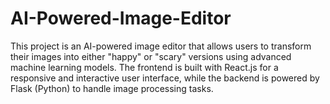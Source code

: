 # AI-Powered-Image-Editor
This project is an AI-powered image editor that allows users to transform their images into either "happy" or "scary" versions using advanced machine learning models. The frontend is built with React.js for a responsive and interactive user interface, while the backend is powered by Flask (Python) to handle image processing tasks.

